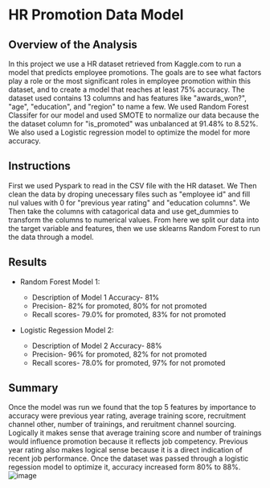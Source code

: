 # HR Promotion Data Model


## Overview of the Analysis

  In this project we use a HR dataset retrieved from Kaggle.com to run a model that predicts employee promotions.  The goals are to see what factors play a role or the most significant roles in employee promotion within this dataset, and to create a model that reaches at least 75% accuracy.  The dataset used contains 13 columns and has features like "awards_won?", "age", "education", and "region" to name a few.  We used Random Forest Classifer for our model and used SMOTE to normalize our data because the the dataset column for "is_promoted" was unbalanced at 91.48% to 8.52%.  We also used a Logistic regression model to optimize the model for more accuracy.
  
## Instructions

  First we used Pyspark to read in the CSV file with the HR dataset. We Then clean the data by droping unecessary files such as "employee id" and fill nul values with 0 for "previous year rating" and "education columns".  We Then take the columns with catagorical data and use get_dummies to transform the columns to numerical values. From here we split our data into the target variable and features, then we use sklearns Random Forest to run the data through a model.
  
## Results

* Random Forest Model 1:
  - Description of Model 1 Accuracy- 81%
  - Precision- 82% for promoted, 80% for not promoted
  - Recall scores- 79.0% for promoted, 83% for not promoted
  
* Logistic Regession Model 2:
  - Description of Model 2 Accuracy- 88%
  - Precision- 96% for promoted, 82% for not promoted
  - Recall scores- 78.0% for promoted, 97% for not promoted


## Summary
  
   Once the model was run we found that the top 5 features by importance to accuracy were previous year rating, average training score, recruitment channel other, number of trainings, and reruitment channel sourcing.  Logically it makes sense that average training score and number of trainings would influence promotion because it reflects job competency. Previous year rating also makes logical sense because it is a direct indication of recent job performance. Once the dataset was passed through a logistic regession model to optimize it, accuracy increased  form 80% to 88%.
![image](https://github.com/vasabril98/DS_Project4/assets/118862894/e3354af6-c41e-4a36-b31e-e73f362fb442)

